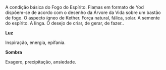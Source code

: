 A condição básica do Fogo do Espírito. Flamas em formato de Yod dispõem-se de
acordo com o desenho da Árvore da Vida sobre um bastão de fogo. O aspecto
ígneo de Kether. Força natural, fálica, solar. A semente do espírito. A linga.
O desejo de criar, de gerar, de fazer..

**Luz**

Inspiração, energia, epifania.

**Sombra**

Exagero, precipitação, ansiedade.

